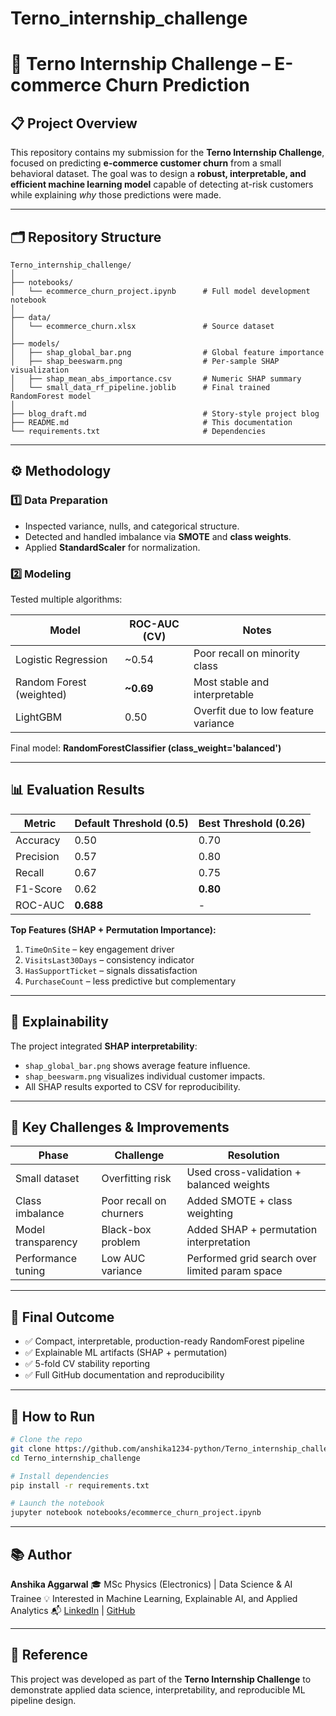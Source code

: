 # Terno_internship_challenge
# 🧠 Terno Internship Challenge – E-commerce Churn Prediction

## 📋 Project Overview

This repository contains my submission for the **Terno Internship Challenge**, focused on predicting **e-commerce customer churn** from a small behavioral dataset.
The goal was to design a **robust, interpretable, and efficient machine learning model** capable of detecting at-risk customers while explaining *why* those predictions were made.

---

## 🗂️ Repository Structure

```
Terno_internship_challenge/
│
├── notebooks/
│   └── ecommerce_churn_project.ipynb      # Full model development notebook
│
├── data/
│   └── ecommerce_churn.xlsx               # Source dataset
│
├── models/
│   ├── shap_global_bar.png                # Global feature importance
│   ├── shap_beeswarm.png                  # Per-sample SHAP visualization
│   ├── shap_mean_abs_importance.csv       # Numeric SHAP summary
│   └── small_data_rf_pipeline.joblib      # Final trained RandomForest model
│
├── blog_draft.md                          # Story-style project blog
├── README.md                              # This documentation
└── requirements.txt                       # Dependencies
```

---

## ⚙️ Methodology

### 1️⃣ Data Preparation

* Inspected variance, nulls, and categorical structure.
* Detected and handled imbalance via **SMOTE** and **class weights**.
* Applied **StandardScaler** for normalization.

### 2️⃣ Modeling

Tested multiple algorithms:

| Model                    | ROC-AUC (CV) | Notes                               |
| ------------------------ | ------------ | ----------------------------------- |
| Logistic Regression      | ~0.54        | Poor recall on minority class       |
| Random Forest (weighted) | **~0.69**    | Most stable and interpretable       |
| LightGBM                 | 0.50         | Overfit due to low feature variance |

Final model: **RandomForestClassifier (class_weight='balanced')**

---

## 📊 Evaluation Results

| Metric    | Default Threshold (0.5) | Best Threshold (0.26) |
| --------- | ----------------------- | --------------------- |
| Accuracy  | 0.50                    | 0.70                  |
| Precision | 0.57                    | 0.80                  |
| Recall    | 0.67                    | 0.75                  |
| F1-Score  | 0.62                    | **0.80**              |
| ROC-AUC   | **0.688**               | -                     |

**Top Features (SHAP + Permutation Importance):**

1. `TimeOnSite` – key engagement driver
2. `VisitsLast30Days` – consistency indicator
3. `HasSupportTicket` – signals dissatisfaction
4. `PurchaseCount` – less predictive but complementary

---

## 🧩 Explainability

The project integrated **SHAP interpretability**:

* `shap_global_bar.png` shows average feature influence.
* `shap_beeswarm.png` visualizes individual customer impacts.
* All SHAP results exported to CSV for reproducibility.

---

## 🧪 Key Challenges & Improvements

| Phase              | Challenge               | Resolution                                     |
| ------------------ | ----------------------- | ---------------------------------------------- |
| Small dataset      | Overfitting risk        | Used cross-validation + balanced weights       |
| Class imbalance    | Poor recall on churners | Added SMOTE + class weighting                  |
| Model transparency | Black-box problem       | Added SHAP + permutation interpretation        |
| Performance tuning | Low AUC variance        | Performed grid search over limited param space |

---

## 🏁 Final Outcome

* ✅ Compact, interpretable, production-ready RandomForest pipeline
* ✅ Explainable ML artifacts (SHAP + permutation)
* ✅ 5-fold CV stability reporting
* ✅ Full GitHub documentation and reproducibility

---

## 🚀 How to Run

```bash
# Clone the repo
git clone https://github.com/anshika1234-python/Terno_internship_challenge.git
cd Terno_internship_challenge

# Install dependencies
pip install -r requirements.txt

# Launch the notebook
jupyter notebook notebooks/ecommerce_churn_project.ipynb
```

---

## 📚 Author

**Anshika Aggarwal**
🎓 MSc Physics (Electronics) | Data Science & AI Trainee
💡 Interested in Machine Learning, Explainable AI, and Applied Analytics
📬 [LinkedIn](https://www.linkedin.com/in/) | [GitHub](https://github.com/anshika1234-python)

---

## 📘 Reference

This project was developed as part of the **Terno Internship Challenge** to demonstrate applied data science, interpretability, and reproducible ML pipeline design.
